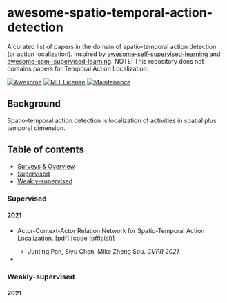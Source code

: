 # awesome-spatio-temporal-action-detection
A curated list of papers in the domain of spatio-temporal action detection (or action localization). Inspired by [awesome-self-supervised-learning](https://github.com/jason718/awesome-self-supervised-learning) and [awesome-semi-supervised-learning](https://github.com/yassouali/awesome-semi-supervised-learning#image-classification). NOTE: This repository does not contains papers for Temporal Action Localization.

[![Awesome](https://awesome.re/badge.svg)](https://awesome.re)
[![MIT License](https://img.shields.io/badge/license-MIT-green.svg)](https://opensource.org/licenses/MIT) [![Maintenance](https://img.shields.io/badge/Maintained%3F-yes-green.svg)](https://github.com/yassouali/awesome-semi-supervised-learning/graphs/commit-activity)

## Background
Spatio-temporal action detection is localization of activities in spatial plus temporal dimension. 

## Table of contents

  - [Surveys & Overview](#surveys--overview)
  - [Supervised](#supervised)
  - [Weakly-supervised](#weakly-supervised)


### Supervised

#### 2021

- Actor-Context-Actor Relation Network for Spatio-Temporal Action Localization.
[[pdf]](https://openaccess.thecvf.com/content/CVPR2021/papers/Pan_Actor-Context-Actor_Relation_Network_for_Spatio-Temporal_Action_Localization_CVPR_2021_paper.pdf)
[[code (official)]](https://github.com/Siyu-C/ACAR-Net?utm_source=catalyzex.com)

  - Junting Pan, Siyu Chen, Mike Zheng Sou. *CVPR 2021*
- 


### Weakly-supervised

#### 2021
